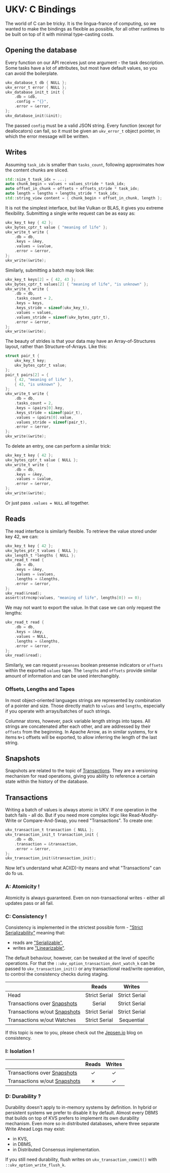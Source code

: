# UKV: C Bindings

The world of C can be tricky.
It is the lingua-france of computing, so we wanted to make the bindings as flexible as possible, for all other runtimes to be built on top of it with minimal type-casting costs.

## Opening the database

Every function on our API receives just one argument - the task description.
Some tasks have a lot of attributes, but most have default values, so you can avoid the boilerplate.

```c
ukv_database_t db { NULL };
ukv_error_t error { NULL };
ukv_database_init_t init {
    .db = &db,
    .config = "{}",
    .error = &error,
};
ukv_database_init(&init);
```

The passed `config` must be a valid JSON string.
Every function (except for deallocators) can fail, so it must be given an `ukv_error_t` object pointer, in which the error message will be written.

## Writes

Assuming `task_idx` is smaller than `tasks_count`, following approximates how the content chunks are sliced.

```cpp
std::size_t task_idx = ...;
auto chunk_begin = values + values_stride * task_idx;
auto offset_in_chunk = offsets + offsets_stride * task_idx;
auto length = lengths + lengths_stride * task_idx;
std::string_view content = { chunk_begin + offset_in_chunk, length };
```

It is not the simplest interface, but like Vulkan or BLAS, it gives you extreme flexibility.
Submitting a single write request can be as easy as:

```c
ukv_key_t key { 42 };
ukv_bytes_cptr_t value { "meaning of life" };
ukv_write_t write {
    .db = db,
    .keys = &key,
    .values = &value,
    .error = &error,
};
ukv_write(&write);
```

Similarly, submitting a batch may look like:

```c
ukv_key_t keys[2] = { 42, 43 };
ukv_bytes_cptr_t values[2] { "meaning of life", "is unknown" };
ukv_write_t write {
    .db = db,
    .tasks_count = 2,
    .keys = keys,
    .keys_stride = sizeof(ukv_key_t),
    .values = values,
    .values_stride = sizeof(ukv_bytes_cptr_t),
    .error = &error,
};
ukv_write(&write);
```

The beauty of strides is that your data may have an Array-of-Structures layout, rather than Structure-of-Arrays.
Like this:

```c
struct pair_t {
    ukv_key_t key;
    ukv_bytes_cptr_t value;
};
pair_t pairs[2] = {
    { 42, "meaning of life" },
    { 43, "is unknown" },
};
ukv_write_t write {
    .db = db,
    .tasks_count = 2,
    .keys = &pairs[0].key,
    .keys_stride = sizeof(pair_t),
    .values = &pairs[0].value,
    .values_stride = sizeof(pair_t),
    .error = &error,
};
ukv_write(&write);
```

To delete an entry, one can perform a similar trick:

```c
ukv_key_t key { 42 };
ukv_bytes_cptr_t value { NULL };
ukv_write_t write {
    .db = db,
    .keys = &key,
    .values = &value,
    .error = &error,
};
ukv_write(&write);
```

Or just pass `.values = NULL` all together.

## Reads

The read interface is similarly flexible.
To retrieve the value stored under key 42, we can:

```c
ukv_key_t key { 42 };
ukv_bytes_ptr_t values { NULL };
ukv_length_t *lengths { NULL };
ukv_read_t read {
    .db = db,
    .keys = &key,
    .values = &values,
    .lengths = &lengths,
    .error = &error,
};
ukv_read(&read);
assert(strncmp(values, "meaning of life", lengths[0]) == 0);
```

We may not want to export the value.
In that case we can only request the lengths:

```c
ukv_read_t read {
    .db = db,
    .keys = &key,
    .values = NULL,
    .lengths = &lengths,
    .error = &error,
};
ukv_read(&read);
```

Similarly, we can request `presenses` boolean presense indicators or `offsets` within the exported `values` tape.
The `lengths` and `offsets` provide similar amount of information and can be used interchangibly.

### Offsets, Lengths and Tapes

In most object-oriented languages strings are represented by combination of a pointer and size.
Those directly match to `values` and `lengths`, especially if you operate with arrays/batches of such strings.

Columnar stores, however, pack variable length strings into tapes.
All strings are concatenated after each other, and are addressed by their `offsets` from the beginning.
In Apache Arrow, as in similar systems, for `N` items `N+1` offsets will be exported, to allow inferring the length of the last string.

## Snapshots

Snapshots are related to the topic of [Transactions](#transactions).
They are a versioning mechanism for read operations, giving you ability to reference a certain state within the history of the database.

## Transactions

Writing a batch of values is always atomic in UKV.
If one operation in the batch fails - all do.
But if you need more complex logic like Read-Modify-Write or Compare-And-Swap, you need "Transactions".
To create one:

```c
ukv_transaction_t transaction { NULL };
ukv_transaction_init_t transaction_init {
    .db = db,
    .transaction = &transaction,
    .error = &error,
};
ukv_transaction_init(&transaction_init);
```

Now let's understand what ACI(D)-ity means and what "Transactions" can do fo us.

### A: Atomicity !

Atomicity is always guaranteed.
Even on non-transactional writes - either all updates pass or all fail.

### C: Consistency !

Consistency is implemented in the strictest possible form - ["Strict Serializability"][ss] meaning that:

- reads are ["Serializable"][s],
- writes are ["Linearizable"][l].

The default behaviour, however, can be tweaked at the level of specific operations.
For that the `::ukv_option_transaction_dont_watch_k` can be passed to `ukv_transaction_init()` or any transactional read/write operation, to control the consistency checks during staging.

|                                      |     Reads     |    Writes     |
| :----------------------------------- | :-----------: | :-----------: |
| Head                                 | Strict Serial | Strict Serial |
| Transactions over [Snapshots][snap]  |    Serial     | Strict Serial |
| Transactions w/out [Snapshots][snap] | Strict Serial | Strict Serial |
| Transactions w/out Watches           | Strict Serial |  Sequential   |

If this topic is new to you, please check out the [Jepsen.io][jepsen] blog on consistency.

[ss]: https://jepsen.io/consistency/models/strict-serializable
[s]: https://jepsen.io/consistency/models/serializable
[l]: https://jepsen.io/consistency/models/linearizable
[jepsen]: https://jepsen.io/consistency
[snap]: #snapshots

### I: Isolation !

|                                      | Reads | Writes |
| :----------------------------------- | :---: | :----: |
| Transactions over [Snapshots][snap]  |   ✓   |   ✓    |
| Transactions w/out [Snapshots][snap] |   ✗   |   ✓    |

### D: Durability ?

Durability doesn't apply to in-memory systems by definition.
In hybrid or persistent systems we prefer to disable it by default.
Almost every DBMS that builds on top of KVS prefers to implement its own durability mechanism.
Even more so in distributed databases, where three separate Write Ahead Logs may exist:

- in KVS,
- in DBMS,
- in Distributed Consensus implementation.

If you still need durability, flush writes on `ukv_transaction_commit()` with `::ukv_option_write_flush_k`.

